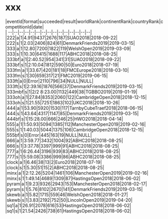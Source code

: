 # xxx


|eventId|format|succeeded|result|worldRank|continentRank|countryRank|competitionId|date|  
|	--|--|--|--|--|--|--|--|--|--|--|--|--|--|--|  
|222|a|1|4.91|9437|2676|187|SUAO2018|2018-09-22|  
|222|s|1|2.03|2406|824|61|DenmarkFriends2019|2019-03-15|  
|333|a|1|12.80|7200|1822|119|WelshOpen2019|2019-03-09|  
|333|s|1|10.30|6415|1688|117|ABHC2018|2018-08-25|  
|333bf|a|1|2:40.52|954|341|31|SUAO2018|2018-09-22|  
|333bf|s|1|2:10.04|1812|590|50|Euro2018|2018-07-19|  
|333fm|a|1|33.67|420|181|18|FMCEurope2018|2018-03-10|  
|333fm|s|1|30|659|317|21|FMC2019|2019-06-15|  
|333ft|a|0|Error|2110|796|34|NULL|NULL|  
|333ft|s|1|2:39.16|1876|566|37|DenmarkFriends2019|2019-03-15|  
|333mbf|s|1|2/2 8:23.00|1132|449|38|TGBBO2019|2019-01-19|  
|333oh|a|1|27.84|8353|2060|122|CambridgeOpen2018|2018-12-15|  
|333oh|s|1|21.55|7251|1863|102|UKC2018|2018-10-26|  
|444|a|1|53.90|5920|1530|117|TarnbyCubeTraef2018|2018-06-15|  
|444|s|1|43.64|4317|1147|85|DenmarkFriends2019|2019-03-15|  
|444bf|s|1|15:28.00|666|246|25|HWO2018|2018-04-14|  
|555|a|1|1:50.93|5094|1385|112|ManchesterOpen2019|2019-02-16|  
|555|s|1|1:40.03|5044|1375|106|CambridgeOpen2018|2018-12-15|  
|555bf|s|0|Error|445|163|19|NULL|NULL|  
|666|a|1|3:59.77|3432|1004|92|ABHC2018|2018-08-25|  
|666|s|1|3:37.78|3397|999|91|ABHC2018|2018-08-25|  
|777|a|1|6:26.44|3196|939|83|ABHC2018|2018-08-25|  
|777|s|1|5:59.08|3386|999|86|ABHC2018|2018-08-25|  
|clock|a|1|6.46|38|13|2|Euro2018|2018-07-19|  
|clock|s|1|5.30|51|15|2|ABHC2018|2018-08-25|  
|minx|a|1|2:12.26|5204|1461|106|ManchesterOpen2019|2019-02-16|  
|minx|s|1|1:49.14|4689|1309|87|HastingsOpen2018|2018-06-02|  
|pyram|a|1|9.23|9326|2943|153|ManchesterOpen2018|2018-02-17|  
|pyram|s|1|5.76|8102|2670|141|DenmarkFriends2019|2019-03-15|  
|skewb|a|1|5.82|1715|559|46|WelshOpen2018|2018-01-27|  
|skewb|s|1|3.83|2192|752|50|LincolnOpen2019|2019-04-20|  
|sq1|a|1|26.91|2078|616|53|HastingsOpen2018|2018-06-02|  
|sq1|s|1|21.54|2426|738|61|HastingsOpen2018|2018-06-02|  
